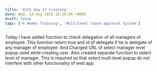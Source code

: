 ```yaml
---
title: '41th day of training'
date: Wed, 14 Aug 2019 18:28:00 +0000
draft: false
tags: ['6 Weeks Training', 'Multilevel leave approval System']
---
```


Today I have added function to check delegation of all managers of employee .This function return true and id of delegate if he is delegate of any manager of employee. And Changed URL of select manager level popup used while creating user. Also created separate function to select level of manager. This is required so that select multi level popup do not interfere with other functionality of web app.